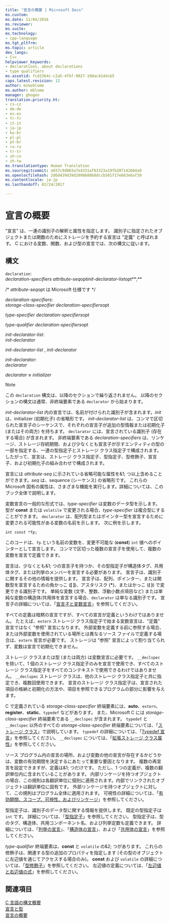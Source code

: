 ```yaml
---
title: "宣言の概要 | Microsoft Docs"
ms.custom: 
ms.date: 11/04/2016
ms.reviewer: 
ms.suite: 
ms.technology:
- cpp-language
ms.tgt_pltfrm: 
ms.topic: article
dev_langs:
- C++
helpviewer_keywords:
- declarations, about declarations
- type qualifiers
ms.assetid: fcd2364c-c2a5-4fbf-9027-19dac4144cb5
caps.latest.revision: 12
author: mikeblome
ms.author: mblome
manager: ghogen
translation.priority.ht:
- cs-cz
- de-de
- es-es
- fr-fr
- it-it
- ja-jp
- ko-kr
- pl-pl
- pt-br
- ru-ru
- tr-tr
- zh-cn
- zh-tw
ms.translationtype: Human Translation
ms.sourcegitcommit: a937c9d083a7e4331af63323a19fb207142604a0
ms.openlocfilehash: 2d6d439d39d2098680b8dccb501f17e663e6af30
ms.contentlocale: ja-jp
ms.lasthandoff: 02/24/2017

---
```

# <a name="overview-of-declarations"></a>宣言の概要
"宣言" は、一連の識別子の解釈と属性を指定します。 識別子に指定されたオブジェクトまたは関数のためにストレージを予約する宣言は "定義" と呼ばれます。 C における変数、関数、および型の宣言では、次の構文に従います。  
  
## <a name="syntax"></a>構文  
 `declaration`:  
 *declaration-specifiers* *attribute-seq*opt*init-declarator-list*opt**;**  
  
 /\* *attribute-seq*opt は Microsoft 仕様です */  
  
 *declaration-specifiers*:  
 *storage-class-specifier declaration-specifiers*opt  
  
 *type-specifier declaration-specifiers*opt  
  
 *type-qualifier declaration-specifiers*opt  
  
 *init-declarator-list*:  
 *init-declarator*  
  
 *init-declarator-list* , *init-declarator*  
  
 *init-declarator*:  
 *declarator*  
  
 *declarator*  **=**  *initializer*  
  
> [!NOTE]
>  この `declaration` 構文は、以降のセクションで繰り返されません。 以降のセクションの構文は通常、非終端要素である `declarator` から始まります。  
  
 *init-declarator-list* 内の宣言では、名前が付けられた識別子が含まれます。*init* は、initializer (初期化子) の省略形です。 *init-declarator-list* は、コンマで区切られた宣言子のシーケンスで、それぞれの宣言子が追加の型情報または初期化子 (またはその両方) を持ちます。 `declarator` には、宣言されている識別子 (存在する場合) が含まれます。 非終端要素である *declaration-specifiers* は、リンケージ、ストレージ存続期間、および少なくとも宣言子が示すエンティティの型の一部を指定する、一連の型指定子とストレージ クラス指定子で構成されます。 したがって、宣言は、ストレージ クラス指定子、型指定子、型修飾子、宣言子、および初期化子の組み合わせで構成されます。  
  
 宣言には *attribute-seq* に示されている省略可能な属性を&1; つ以上含めることができます。*seq* は、sequence (シーケンス) の省略形です。 これらの Microsoft 固有の属性は、さまざまな機能を実行します。詳細については、このブック全体で説明します。  
  
 変数宣言の一般的な形式では、*type-specifier* は変数のデータ型を示します。 型が **const** または `volatile` で変更される場合、*type-specifier* は複合型にすることができます。 `declarator` は、配列型またはポインター型を宣言するために変更される可能性がある変数の名前を示します。 次に例を示します。  
  
```  
int const *fp;  
```  
  
 このコードは、`fp` という名前の変数を、変更不可能な (**const**) `int` 値へのポインターとして宣言します。 コンマで区切った複数の宣言子を使用して、複数の変数を宣言で定義できます。  
  
 宣言は、少なくとも&1; つの宣言子を持つか、その型指定子が構造体タグ、共用体タグ、または列挙のメンバーを宣言する必要があります。 宣言子は、識別子に関するその他の情報を提供します。 宣言子は、配列、ポインター、または関数型を宣言するための角かっこ (**[ ]**)、アスタリスク (**\***)、またはかっこ (**( )**) で変更できる識別子です。 単純な変数 (文字、整数、浮動小数点項目など) または単純な変数の構造体/共用体を宣言する場合、`declarator` は単なる識別子です。 宣言子の詳細については、「[宣言子と変数宣言](../c-language/declarators-and-variable-declarations.md)」を参照してください。  
  
 すべての定義は暗黙の宣言ですが、すべての宣言が定義というわけではありません。 たとえば、`extern` ストレージ クラス指定子で始まる変数宣言は、"定義" 宣言ではなく "参照" 宣言になります。 外部変数を定義する前に参照する場合、または外部変数を使用されている場所とは異なるソース ファイルで定義する場合は、`extern` 宣言が必要です。 ストレージは "参照" 宣言によって割り当てられず、変数は宣言で初期化できません。  
  
 ストレージ クラスまたは型 (または両方) は変数宣言に必要です。 `__declspec` を除いて、1 個のストレージ クラス指定子のみを宣言で使用でき、すべてのストレージ クラス指定子をすべてのコンテキストで使用できるわけではありません。 `__declspec` ストレージ クラスは、他のストレージ クラス指定子と共に指定でき、複数回使用できます。 宣言のストレージ クラス指定子は、宣言された項目の格納と初期化の方法や、項目を参照できるプログラムの部分に影響を与えます。  
  
 C で定義されている *storage-class-specifier* 終端要素には、**auto**、`extern`、**register**、**static**、`typedef` などがあります。 また、Microsoft C には *storage-class-specifier* 終端要素である `__declspec` が含まれます。 `typedef` と `__declspec` 以外のすべての *storage-class-specifier* 終端要素については、「[ストレージ クラス](../c-language/c-storage-classes.md)」で説明しています。 `typedef` の詳細については、「[Typedef 宣言](../c-language/typedef-declarations.md)」を参照してください。 `__declspec` については、「[拡張ストレージ クラス属性](../c-language/c-extended-storage-class-attributes.md)」を参照してください。  
  
 ソース プログラム内の宣言の場所、および変数の他の宣言が存在するかどうかは、変数の有効期間を決定するにあたって重要な要因となります。 複数の再宣言を設定できますが、定義は&1; つだけです。 ただし、1 つの定義が、複数の翻訳単位内に含まれていることがあります。 内部リンケージを持つオブジェクトの場合、この規則は各翻訳単位に個別に適用されます。内部でリンクされたオブジェクトは翻訳単位に固有です。 外部リンケージを持つオブジェクトに対して、この規則はプログラム全体に適用されます。 可視性の詳細については、「[有効期間、スコープ、可視性、およびリンケージ](../c-language/lifetime-scope-visibility-and-linkage.md)」を参照してください。  
  
 型指定子は、識別子のデータ型に関する情報を提供します。 既定の型指定子は `int` です。 詳細については、「[型指定子](../c-language/c-type-specifiers.md)」を参照してください。 型指定子は、型のタグ、構造体、共用コンポーネント名、および列挙定数も定義できます。 詳細については、「[列挙の宣言](../c-language/c-enumeration-declarations.md)」、「[構造体の宣言](../c-language/structure-declarations.md)」、および「[共用体の宣言](../c-language/union-declarations.md)」を参照してください。  
  
 *type-qualifier* 終端要素は、**const** と `volatile` の&2; つがあります。 これらの修飾子は、関連する型の追加のプロパティを指定します (その型のオブジェクトに左辺値を通じてアクセスする場合のみ)。 **const** および `volatile` の詳細については、「[型修飾子](../c-language/type-qualifiers.md)」を参照してください。 左辺値の定義については、「[左辺値と右辺値の式](../c-language/l-value-and-r-value-expressions.md)」を参照してください。  
  
## <a name="see-also"></a>関連項目  
 [C 言語の構文概要](../c-language/c-language-syntax-summary.md)   
 [宣言と型](../c-language/declarations-and-types.md)   
 [宣言の概要](../c-language/summary-of-declarations.md)
